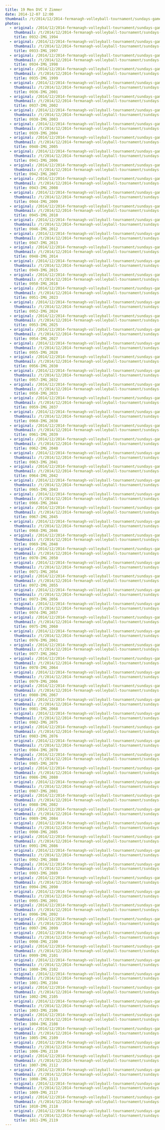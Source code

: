 ```yaml
---
title: 19 Men DVC V Zimmer
date: 2014-12-07 12:00
thumbnail: /t/2014/12/2014-fermanagh-volleyball-tournament/sundays-games/19-men-dvc-v-zimmer/0932-img_1994.jpg
photos:
  - original: /2014/12/2014-fermanagh-volleyball-tournament/sundays-games/19-men-dvc-v-zimmer/0932-img_1994.jpg
    thumbnail: /t/2014/12/2014-fermanagh-volleyball-tournament/sundays-games/19-men-dvc-v-zimmer/0932-img_1994.jpg
    title: 0932-IMG_1994
  - original: /2014/12/2014-fermanagh-volleyball-tournament/sundays-games/19-men-dvc-v-zimmer/0933-img_1997.jpg
    thumbnail: /t/2014/12/2014-fermanagh-volleyball-tournament/sundays-games/19-men-dvc-v-zimmer/0933-img_1997.jpg
    title: 0933-IMG_1997
  - original: /2014/12/2014-fermanagh-volleyball-tournament/sundays-games/19-men-dvc-v-zimmer/0934-img_1998.jpg
    thumbnail: /t/2014/12/2014-fermanagh-volleyball-tournament/sundays-games/19-men-dvc-v-zimmer/0934-img_1998.jpg
    title: 0934-IMG_1998
  - original: /2014/12/2014-fermanagh-volleyball-tournament/sundays-games/19-men-dvc-v-zimmer/0935-img_1999.jpg
    thumbnail: /t/2014/12/2014-fermanagh-volleyball-tournament/sundays-games/19-men-dvc-v-zimmer/0935-img_1999.jpg
    title: 0935-IMG_1999
  - original: /2014/12/2014-fermanagh-volleyball-tournament/sundays-games/19-men-dvc-v-zimmer/0936-img_2001.jpg
    thumbnail: /t/2014/12/2014-fermanagh-volleyball-tournament/sundays-games/19-men-dvc-v-zimmer/0936-img_2001.jpg
    title: 0936-IMG_2001
  - original: /2014/12/2014-fermanagh-volleyball-tournament/sundays-games/19-men-dvc-v-zimmer/0937-img_2002.jpg
    thumbnail: /t/2014/12/2014-fermanagh-volleyball-tournament/sundays-games/19-men-dvc-v-zimmer/0937-img_2002.jpg
    title: 0937-IMG_2002
  - original: /2014/12/2014-fermanagh-volleyball-tournament/sundays-games/19-men-dvc-v-zimmer/0938-img_2003.jpg
    thumbnail: /t/2014/12/2014-fermanagh-volleyball-tournament/sundays-games/19-men-dvc-v-zimmer/0938-img_2003.jpg
    title: 0938-IMG_2003
  - original: /2014/12/2014-fermanagh-volleyball-tournament/sundays-games/19-men-dvc-v-zimmer/0939-img_2004.jpg
    thumbnail: /t/2014/12/2014-fermanagh-volleyball-tournament/sundays-games/19-men-dvc-v-zimmer/0939-img_2004.jpg
    title: 0939-IMG_2004
  - original: /2014/12/2014-fermanagh-volleyball-tournament/sundays-games/19-men-dvc-v-zimmer/0940-img_2005.jpg
    thumbnail: /t/2014/12/2014-fermanagh-volleyball-tournament/sundays-games/19-men-dvc-v-zimmer/0940-img_2005.jpg
    title: 0940-IMG_2005
  - original: /2014/12/2014-fermanagh-volleyball-tournament/sundays-games/19-men-dvc-v-zimmer/0941-img_2006.jpg
    thumbnail: /t/2014/12/2014-fermanagh-volleyball-tournament/sundays-games/19-men-dvc-v-zimmer/0941-img_2006.jpg
    title: 0941-IMG_2006
  - original: /2014/12/2014-fermanagh-volleyball-tournament/sundays-games/19-men-dvc-v-zimmer/0942-img_2007.jpg
    thumbnail: /t/2014/12/2014-fermanagh-volleyball-tournament/sundays-games/19-men-dvc-v-zimmer/0942-img_2007.jpg
    title: 0942-IMG_2007
  - original: /2014/12/2014-fermanagh-volleyball-tournament/sundays-games/19-men-dvc-v-zimmer/0943-img_2008.jpg
    thumbnail: /t/2014/12/2014-fermanagh-volleyball-tournament/sundays-games/19-men-dvc-v-zimmer/0943-img_2008.jpg
    title: 0943-IMG_2008
  - original: /2014/12/2014-fermanagh-volleyball-tournament/sundays-games/19-men-dvc-v-zimmer/0944-img_2009.jpg
    thumbnail: /t/2014/12/2014-fermanagh-volleyball-tournament/sundays-games/19-men-dvc-v-zimmer/0944-img_2009.jpg
    title: 0944-IMG_2009
  - original: /2014/12/2014-fermanagh-volleyball-tournament/sundays-games/19-men-dvc-v-zimmer/0945-img_2010.jpg
    thumbnail: /t/2014/12/2014-fermanagh-volleyball-tournament/sundays-games/19-men-dvc-v-zimmer/0945-img_2010.jpg
    title: 0945-IMG_2010
  - original: /2014/12/2014-fermanagh-volleyball-tournament/sundays-games/19-men-dvc-v-zimmer/0946-img_2012.jpg
    thumbnail: /t/2014/12/2014-fermanagh-volleyball-tournament/sundays-games/19-men-dvc-v-zimmer/0946-img_2012.jpg
    title: 0946-IMG_2012
  - original: /2014/12/2014-fermanagh-volleyball-tournament/sundays-games/19-men-dvc-v-zimmer/0947-img_2013.jpg
    thumbnail: /t/2014/12/2014-fermanagh-volleyball-tournament/sundays-games/19-men-dvc-v-zimmer/0947-img_2013.jpg
    title: 0947-IMG_2013
  - original: /2014/12/2014-fermanagh-volleyball-tournament/sundays-games/19-men-dvc-v-zimmer/0948-img_2014.jpg
    thumbnail: /t/2014/12/2014-fermanagh-volleyball-tournament/sundays-games/19-men-dvc-v-zimmer/0948-img_2014.jpg
    title: 0948-IMG_2014
  - original: /2014/12/2014-fermanagh-volleyball-tournament/sundays-games/19-men-dvc-v-zimmer/0949-img_2015.jpg
    thumbnail: /t/2014/12/2014-fermanagh-volleyball-tournament/sundays-games/19-men-dvc-v-zimmer/0949-img_2015.jpg
    title: 0949-IMG_2015
  - original: /2014/12/2014-fermanagh-volleyball-tournament/sundays-games/19-men-dvc-v-zimmer/0950-img_2018.jpg
    thumbnail: /t/2014/12/2014-fermanagh-volleyball-tournament/sundays-games/19-men-dvc-v-zimmer/0950-img_2018.jpg
    title: 0950-IMG_2018
  - original: /2014/12/2014-fermanagh-volleyball-tournament/sundays-games/19-men-dvc-v-zimmer/0951-img_2023.jpg
    thumbnail: /t/2014/12/2014-fermanagh-volleyball-tournament/sundays-games/19-men-dvc-v-zimmer/0951-img_2023.jpg
    title: 0951-IMG_2023
  - original: /2014/12/2014-fermanagh-volleyball-tournament/sundays-games/19-men-dvc-v-zimmer/0952-img_2024.jpg
    thumbnail: /t/2014/12/2014-fermanagh-volleyball-tournament/sundays-games/19-men-dvc-v-zimmer/0952-img_2024.jpg
    title: 0952-IMG_2024
  - original: /2014/12/2014-fermanagh-volleyball-tournament/sundays-games/19-men-dvc-v-zimmer/0953-img_2025.jpg
    thumbnail: /t/2014/12/2014-fermanagh-volleyball-tournament/sundays-games/19-men-dvc-v-zimmer/0953-img_2025.jpg
    title: 0953-IMG_2025
  - original: /2014/12/2014-fermanagh-volleyball-tournament/sundays-games/19-men-dvc-v-zimmer/0954-img_2027.jpg
    thumbnail: /t/2014/12/2014-fermanagh-volleyball-tournament/sundays-games/19-men-dvc-v-zimmer/0954-img_2027.jpg
    title: 0954-IMG_2027
  - original: /2014/12/2014-fermanagh-volleyball-tournament/sundays-games/19-men-dvc-v-zimmer/0955-img_2028.jpg
    thumbnail: /t/2014/12/2014-fermanagh-volleyball-tournament/sundays-games/19-men-dvc-v-zimmer/0955-img_2028.jpg
    title: 0955-IMG_2028
  - original: /2014/12/2014-fermanagh-volleyball-tournament/sundays-games/19-men-dvc-v-zimmer/0956-img_2030.jpg
    thumbnail: /t/2014/12/2014-fermanagh-volleyball-tournament/sundays-games/19-men-dvc-v-zimmer/0956-img_2030.jpg
    title: 0956-IMG_2030
  - original: /2014/12/2014-fermanagh-volleyball-tournament/sundays-games/19-men-dvc-v-zimmer/0957-img_2032.jpg
    thumbnail: /t/2014/12/2014-fermanagh-volleyball-tournament/sundays-games/19-men-dvc-v-zimmer/0957-img_2032.jpg
    title: 0957-IMG_2032
  - original: /2014/12/2014-fermanagh-volleyball-tournament/sundays-games/19-men-dvc-v-zimmer/0958-img_2033.jpg
    thumbnail: /t/2014/12/2014-fermanagh-volleyball-tournament/sundays-games/19-men-dvc-v-zimmer/0958-img_2033.jpg
    title: 0958-IMG_2033
  - original: /2014/12/2014-fermanagh-volleyball-tournament/sundays-games/19-men-dvc-v-zimmer/0959-img_2037.jpg
    thumbnail: /t/2014/12/2014-fermanagh-volleyball-tournament/sundays-games/19-men-dvc-v-zimmer/0959-img_2037.jpg
    title: 0959-IMG_2037
  - original: /2014/12/2014-fermanagh-volleyball-tournament/sundays-games/19-men-dvc-v-zimmer/0960-img_2038.jpg
    thumbnail: /t/2014/12/2014-fermanagh-volleyball-tournament/sundays-games/19-men-dvc-v-zimmer/0960-img_2038.jpg
    title: 0960-IMG_2038
  - original: /2014/12/2014-fermanagh-volleyball-tournament/sundays-games/19-men-dvc-v-zimmer/0961-img_2039.jpg
    thumbnail: /t/2014/12/2014-fermanagh-volleyball-tournament/sundays-games/19-men-dvc-v-zimmer/0961-img_2039.jpg
    title: 0961-IMG_2039
  - original: /2014/12/2014-fermanagh-volleyball-tournament/sundays-games/19-men-dvc-v-zimmer/0962-img_2040.jpg
    thumbnail: /t/2014/12/2014-fermanagh-volleyball-tournament/sundays-games/19-men-dvc-v-zimmer/0962-img_2040.jpg
    title: 0962-IMG_2040
  - original: /2014/12/2014-fermanagh-volleyball-tournament/sundays-games/19-men-dvc-v-zimmer/0963-img_2041.jpg
    thumbnail: /t/2014/12/2014-fermanagh-volleyball-tournament/sundays-games/19-men-dvc-v-zimmer/0963-img_2041.jpg
    title: 0963-IMG_2041
  - original: /2014/12/2014-fermanagh-volleyball-tournament/sundays-games/19-men-dvc-v-zimmer/0964-img_2042.jpg
    thumbnail: /t/2014/12/2014-fermanagh-volleyball-tournament/sundays-games/19-men-dvc-v-zimmer/0964-img_2042.jpg
    title: 0964-IMG_2042
  - original: /2014/12/2014-fermanagh-volleyball-tournament/sundays-games/19-men-dvc-v-zimmer/0965-img_2043.jpg
    thumbnail: /t/2014/12/2014-fermanagh-volleyball-tournament/sundays-games/19-men-dvc-v-zimmer/0965-img_2043.jpg
    title: 0965-IMG_2043
  - original: /2014/12/2014-fermanagh-volleyball-tournament/sundays-games/19-men-dvc-v-zimmer/0966-img_2044.jpg
    thumbnail: /t/2014/12/2014-fermanagh-volleyball-tournament/sundays-games/19-men-dvc-v-zimmer/0966-img_2044.jpg
    title: 0966-IMG_2044
  - original: /2014/12/2014-fermanagh-volleyball-tournament/sundays-games/19-men-dvc-v-zimmer/0967-img_2045.jpg
    thumbnail: /t/2014/12/2014-fermanagh-volleyball-tournament/sundays-games/19-men-dvc-v-zimmer/0967-img_2045.jpg
    title: 0967-IMG_2045
  - original: /2014/12/2014-fermanagh-volleyball-tournament/sundays-games/19-men-dvc-v-zimmer/0968-img_2046.jpg
    thumbnail: /t/2014/12/2014-fermanagh-volleyball-tournament/sundays-games/19-men-dvc-v-zimmer/0968-img_2046.jpg
    title: 0968-IMG_2046
  - original: /2014/12/2014-fermanagh-volleyball-tournament/sundays-games/19-men-dvc-v-zimmer/0969-img_2048.jpg
    thumbnail: /t/2014/12/2014-fermanagh-volleyball-tournament/sundays-games/19-men-dvc-v-zimmer/0969-img_2048.jpg
    title: 0969-IMG_2048
  - original: /2014/12/2014-fermanagh-volleyball-tournament/sundays-games/19-men-dvc-v-zimmer/0970-img_2050.jpg
    thumbnail: /t/2014/12/2014-fermanagh-volleyball-tournament/sundays-games/19-men-dvc-v-zimmer/0970-img_2050.jpg
    title: 0970-IMG_2050
  - original: /2014/12/2014-fermanagh-volleyball-tournament/sundays-games/19-men-dvc-v-zimmer/0971-img_2054.jpg
    thumbnail: /t/2014/12/2014-fermanagh-volleyball-tournament/sundays-games/19-men-dvc-v-zimmer/0971-img_2054.jpg
    title: 0971-IMG_2054
  - original: /2014/12/2014-fermanagh-volleyball-tournament/sundays-games/19-men-dvc-v-zimmer/0972-img_2055.jpg
    thumbnail: /t/2014/12/2014-fermanagh-volleyball-tournament/sundays-games/19-men-dvc-v-zimmer/0972-img_2055.jpg
    title: 0972-IMG_2055
  - original: /2014/12/2014-fermanagh-volleyball-tournament/sundays-games/19-men-dvc-v-zimmer/0973-img_2056.jpg
    thumbnail: /t/2014/12/2014-fermanagh-volleyball-tournament/sundays-games/19-men-dvc-v-zimmer/0973-img_2056.jpg
    title: 0973-IMG_2056
  - original: /2014/12/2014-fermanagh-volleyball-tournament/sundays-games/19-men-dvc-v-zimmer/0974-img_2057.jpg
    thumbnail: /t/2014/12/2014-fermanagh-volleyball-tournament/sundays-games/19-men-dvc-v-zimmer/0974-img_2057.jpg
    title: 0974-IMG_2057
  - original: /2014/12/2014-fermanagh-volleyball-tournament/sundays-games/19-men-dvc-v-zimmer/0975-img_2060.jpg
    thumbnail: /t/2014/12/2014-fermanagh-volleyball-tournament/sundays-games/19-men-dvc-v-zimmer/0975-img_2060.jpg
    title: 0975-IMG_2060
  - original: /2014/12/2014-fermanagh-volleyball-tournament/sundays-games/19-men-dvc-v-zimmer/0976-img_2061.jpg
    thumbnail: /t/2014/12/2014-fermanagh-volleyball-tournament/sundays-games/19-men-dvc-v-zimmer/0976-img_2061.jpg
    title: 0976-IMG_2061
  - original: /2014/12/2014-fermanagh-volleyball-tournament/sundays-games/19-men-dvc-v-zimmer/0977-img_2062.jpg
    thumbnail: /t/2014/12/2014-fermanagh-volleyball-tournament/sundays-games/19-men-dvc-v-zimmer/0977-img_2062.jpg
    title: 0977-IMG_2062
  - original: /2014/12/2014-fermanagh-volleyball-tournament/sundays-games/19-men-dvc-v-zimmer/0978-img_2064.jpg
    thumbnail: /t/2014/12/2014-fermanagh-volleyball-tournament/sundays-games/19-men-dvc-v-zimmer/0978-img_2064.jpg
    title: 0978-IMG_2064
  - original: /2014/12/2014-fermanagh-volleyball-tournament/sundays-games/19-men-dvc-v-zimmer/0979-img_2066.jpg
    thumbnail: /t/2014/12/2014-fermanagh-volleyball-tournament/sundays-games/19-men-dvc-v-zimmer/0979-img_2066.jpg
    title: 0979-IMG_2066
  - original: /2014/12/2014-fermanagh-volleyball-tournament/sundays-games/19-men-dvc-v-zimmer/0980-img_2067.jpg
    thumbnail: /t/2014/12/2014-fermanagh-volleyball-tournament/sundays-games/19-men-dvc-v-zimmer/0980-img_2067.jpg
    title: 0980-IMG_2067
  - original: /2014/12/2014-fermanagh-volleyball-tournament/sundays-games/19-men-dvc-v-zimmer/0981-img_2068.jpg
    thumbnail: /t/2014/12/2014-fermanagh-volleyball-tournament/sundays-games/19-men-dvc-v-zimmer/0981-img_2068.jpg
    title: 0981-IMG_2068
  - original: /2014/12/2014-fermanagh-volleyball-tournament/sundays-games/19-men-dvc-v-zimmer/0982-img_2075.jpg
    thumbnail: /t/2014/12/2014-fermanagh-volleyball-tournament/sundays-games/19-men-dvc-v-zimmer/0982-img_2075.jpg
    title: 0982-IMG_2075
  - original: /2014/12/2014-fermanagh-volleyball-tournament/sundays-games/19-men-dvc-v-zimmer/0983-img_2076.jpg
    thumbnail: /t/2014/12/2014-fermanagh-volleyball-tournament/sundays-games/19-men-dvc-v-zimmer/0983-img_2076.jpg
    title: 0983-IMG_2076
  - original: /2014/12/2014-fermanagh-volleyball-tournament/sundays-games/19-men-dvc-v-zimmer/0984-img_2078.jpg
    thumbnail: /t/2014/12/2014-fermanagh-volleyball-tournament/sundays-games/19-men-dvc-v-zimmer/0984-img_2078.jpg
    title: 0984-IMG_2078
  - original: /2014/12/2014-fermanagh-volleyball-tournament/sundays-games/19-men-dvc-v-zimmer/0985-img_2079.jpg
    thumbnail: /t/2014/12/2014-fermanagh-volleyball-tournament/sundays-games/19-men-dvc-v-zimmer/0985-img_2079.jpg
    title: 0985-IMG_2079
  - original: /2014/12/2014-fermanagh-volleyball-tournament/sundays-games/19-men-dvc-v-zimmer/0986-img_2080.jpg
    thumbnail: /t/2014/12/2014-fermanagh-volleyball-tournament/sundays-games/19-men-dvc-v-zimmer/0986-img_2080.jpg
    title: 0986-IMG_2080
  - original: /2014/12/2014-fermanagh-volleyball-tournament/sundays-games/19-men-dvc-v-zimmer/0987-img_2081.jpg
    thumbnail: /t/2014/12/2014-fermanagh-volleyball-tournament/sundays-games/19-men-dvc-v-zimmer/0987-img_2081.jpg
    title: 0987-IMG_2081
  - original: /2014/12/2014-fermanagh-volleyball-tournament/sundays-games/19-men-dvc-v-zimmer/0988-img_2082.jpg
    thumbnail: /t/2014/12/2014-fermanagh-volleyball-tournament/sundays-games/19-men-dvc-v-zimmer/0988-img_2082.jpg
    title: 0988-IMG_2082
  - original: /2014/12/2014-fermanagh-volleyball-tournament/sundays-games/19-men-dvc-v-zimmer/0989-img_2084.jpg
    thumbnail: /t/2014/12/2014-fermanagh-volleyball-tournament/sundays-games/19-men-dvc-v-zimmer/0989-img_2084.jpg
    title: 0989-IMG_2084
  - original: /2014/12/2014-fermanagh-volleyball-tournament/sundays-games/19-men-dvc-v-zimmer/0990-img_2085.jpg
    thumbnail: /t/2014/12/2014-fermanagh-volleyball-tournament/sundays-games/19-men-dvc-v-zimmer/0990-img_2085.jpg
    title: 0990-IMG_2085
  - original: /2014/12/2014-fermanagh-volleyball-tournament/sundays-games/19-men-dvc-v-zimmer/0991-img_2086.jpg
    thumbnail: /t/2014/12/2014-fermanagh-volleyball-tournament/sundays-games/19-men-dvc-v-zimmer/0991-img_2086.jpg
    title: 0991-IMG_2086
  - original: /2014/12/2014-fermanagh-volleyball-tournament/sundays-games/19-men-dvc-v-zimmer/0992-img_2088.jpg
    thumbnail: /t/2014/12/2014-fermanagh-volleyball-tournament/sundays-games/19-men-dvc-v-zimmer/0992-img_2088.jpg
    title: 0992-IMG_2088
  - original: /2014/12/2014-fermanagh-volleyball-tournament/sundays-games/19-men-dvc-v-zimmer/0993-img_2089.jpg
    thumbnail: /t/2014/12/2014-fermanagh-volleyball-tournament/sundays-games/19-men-dvc-v-zimmer/0993-img_2089.jpg
    title: 0993-IMG_2089
  - original: /2014/12/2014-fermanagh-volleyball-tournament/sundays-games/19-men-dvc-v-zimmer/0994-img_2090.jpg
    thumbnail: /t/2014/12/2014-fermanagh-volleyball-tournament/sundays-games/19-men-dvc-v-zimmer/0994-img_2090.jpg
    title: 0994-IMG_2090
  - original: /2014/12/2014-fermanagh-volleyball-tournament/sundays-games/19-men-dvc-v-zimmer/0995-img_2091.jpg
    thumbnail: /t/2014/12/2014-fermanagh-volleyball-tournament/sundays-games/19-men-dvc-v-zimmer/0995-img_2091.jpg
    title: 0995-IMG_2091
  - original: /2014/12/2014-fermanagh-volleyball-tournament/sundays-games/19-men-dvc-v-zimmer/0996-img_2092.jpg
    thumbnail: /t/2014/12/2014-fermanagh-volleyball-tournament/sundays-games/19-men-dvc-v-zimmer/0996-img_2092.jpg
    title: 0996-IMG_2092
  - original: /2014/12/2014-fermanagh-volleyball-tournament/sundays-games/19-men-dvc-v-zimmer/0997-img_2099.jpg
    thumbnail: /t/2014/12/2014-fermanagh-volleyball-tournament/sundays-games/19-men-dvc-v-zimmer/0997-img_2099.jpg
    title: 0997-IMG_2099
  - original: /2014/12/2014-fermanagh-volleyball-tournament/sundays-games/19-men-dvc-v-zimmer/0998-img_2100.jpg
    thumbnail: /t/2014/12/2014-fermanagh-volleyball-tournament/sundays-games/19-men-dvc-v-zimmer/0998-img_2100.jpg
    title: 0998-IMG_2100
  - original: /2014/12/2014-fermanagh-volleyball-tournament/sundays-games/19-men-dvc-v-zimmer/0999-img_2101.jpg
    thumbnail: /t/2014/12/2014-fermanagh-volleyball-tournament/sundays-games/19-men-dvc-v-zimmer/0999-img_2101.jpg
    title: 0999-IMG_2101
  - original: /2014/12/2014-fermanagh-volleyball-tournament/sundays-games/19-men-dvc-v-zimmer/1000-img_2102.jpg
    thumbnail: /t/2014/12/2014-fermanagh-volleyball-tournament/sundays-games/19-men-dvc-v-zimmer/1000-img_2102.jpg
    title: 1000-IMG_2102
  - original: /2014/12/2014-fermanagh-volleyball-tournament/sundays-games/19-men-dvc-v-zimmer/1001-img_2104.jpg
    thumbnail: /t/2014/12/2014-fermanagh-volleyball-tournament/sundays-games/19-men-dvc-v-zimmer/1001-img_2104.jpg
    title: 1001-IMG_2104
  - original: /2014/12/2014-fermanagh-volleyball-tournament/sundays-games/19-men-dvc-v-zimmer/1002-img_2105.jpg
    thumbnail: /t/2014/12/2014-fermanagh-volleyball-tournament/sundays-games/19-men-dvc-v-zimmer/1002-img_2105.jpg
    title: 1002-IMG_2105
  - original: /2014/12/2014-fermanagh-volleyball-tournament/sundays-games/19-men-dvc-v-zimmer/1003-img_2106.jpg
    thumbnail: /t/2014/12/2014-fermanagh-volleyball-tournament/sundays-games/19-men-dvc-v-zimmer/1003-img_2106.jpg
    title: 1003-IMG_2106
  - original: /2014/12/2014-fermanagh-volleyball-tournament/sundays-games/19-men-dvc-v-zimmer/1004-img_2108.jpg
    thumbnail: /t/2014/12/2014-fermanagh-volleyball-tournament/sundays-games/19-men-dvc-v-zimmer/1004-img_2108.jpg
    title: 1004-IMG_2108
  - original: /2014/12/2014-fermanagh-volleyball-tournament/sundays-games/19-men-dvc-v-zimmer/1005-img_2109.jpg
    thumbnail: /t/2014/12/2014-fermanagh-volleyball-tournament/sundays-games/19-men-dvc-v-zimmer/1005-img_2109.jpg
    title: 1005-IMG_2109
  - original: /2014/12/2014-fermanagh-volleyball-tournament/sundays-games/19-men-dvc-v-zimmer/1006-img_2110.jpg
    thumbnail: /t/2014/12/2014-fermanagh-volleyball-tournament/sundays-games/19-men-dvc-v-zimmer/1006-img_2110.jpg
    title: 1006-IMG_2110
  - original: /2014/12/2014-fermanagh-volleyball-tournament/sundays-games/19-men-dvc-v-zimmer/1007-img_2112.jpg
    thumbnail: /t/2014/12/2014-fermanagh-volleyball-tournament/sundays-games/19-men-dvc-v-zimmer/1007-img_2112.jpg
    title: 1007-IMG_2112
  - original: /2014/12/2014-fermanagh-volleyball-tournament/sundays-games/19-men-dvc-v-zimmer/1008-img_2113.jpg
    thumbnail: /t/2014/12/2014-fermanagh-volleyball-tournament/sundays-games/19-men-dvc-v-zimmer/1008-img_2113.jpg
    title: 1008-IMG_2113
  - original: /2014/12/2014-fermanagh-volleyball-tournament/sundays-games/19-men-dvc-v-zimmer/1009-img_2117.jpg
    thumbnail: /t/2014/12/2014-fermanagh-volleyball-tournament/sundays-games/19-men-dvc-v-zimmer/1009-img_2117.jpg
    title: 1009-IMG_2117
  - original: /2014/12/2014-fermanagh-volleyball-tournament/sundays-games/19-men-dvc-v-zimmer/1010-img_2118.jpg
    thumbnail: /t/2014/12/2014-fermanagh-volleyball-tournament/sundays-games/19-men-dvc-v-zimmer/1010-img_2118.jpg
    title: 1010-IMG_2118
  - original: /2014/12/2014-fermanagh-volleyball-tournament/sundays-games/19-men-dvc-v-zimmer/1011-img_2119.jpg
    thumbnail: /t/2014/12/2014-fermanagh-volleyball-tournament/sundays-games/19-men-dvc-v-zimmer/1011-img_2119.jpg
    title: 1011-IMG_2119
---
```

